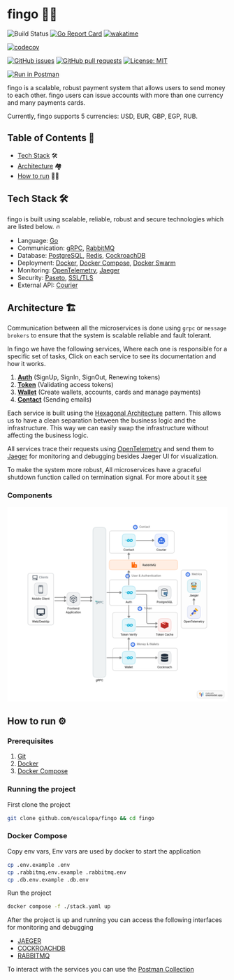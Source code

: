 # fingo 🏦💸

![Build Status](https://github.com/escalopa/fingo/actions/workflows/push.yml/badge.svg)
[![Go Report Card](https://goreportcard.com/badge/github.com/escalopa/fingo)](https://goreportcard.com/report/github.com/escalopa/fingo)
[![wakatime](https://wakatime.com/badge/user/965e81db-2a88-4564-b236-537c4a901130/project/429a1182-b0c0-4de2-9ef9-67246e1b4d21.svg)](https://wakatime.com/badge/user/965e81db-2a88-4564-b236-537c4a901130/project/429a1182-b0c0-4de2-9ef9-67246e1b4d21)

[![codecov](https://codecov.io/github/escalopa/fingo/branch/main/graph/badge.svg?token=1D11YHAJN8)](https://codecov.io/github/escalopa/fingo)

[![GitHub issues](https://img.shields.io/github/issues/escalopa/fingo.svg)](https://github.com/escalopa/fingo/issues)
[![GitHub pull requests](https://img.shields.io/github/issues-pr/escalopa/fingo.svg)](https://github.com/escalopa/fingo/pulls)
[![License: MIT](https://img.shields.io/badge/License-MIT-yellow.svg)](https://opensource.org/licenses/MIT)

[![Run in Postman](https://run.pstmn.io/button.svg)](https://www.postman.com/lively-sunset-417832/workspace/public/collection/64306c0fe41234ba40c9dcec)

fingo is a scalable, robust payment system that allows users to send money to each other. fingo users can issue accounts with more than one currency and many payments cards.

Currently, fingo supports 5 currencies: USD, EUR, GBP, EGP, RUB.

## Table of Contents 📑

  - [Tech Stack](#tech-stack-) 🛠
  - [Architecture](#architecture-) 🏘
  - [How to run](#how-to-run-) 🏃‍♂️

## Tech Stack 🛠

fingo is built using scalable, reliable, robust and secure technologies which are listed below. 🔥

- Language: [Go](https://golang.org/)
- Communication: [gRPC](https://grpc.io/), [RabbitMQ](https://www.rabbitmq.com/)
- Database: [PostgreSQL](https://www.postgresql.org/), [Redis](https://redis.io/), [CockroachDB](https://www.cockroachlabs.com/)
- Deployment: [Docker](https://www.docker.com/), [Docker Compose](https://docs.docker.com/compose/), [Docker Swarm](https://docs.docker.com/engine/swarm/)
- Monitoring: [OpenTelemetry](https://opentelemetry.io/), [Jaeger](https://www.jaegertracing.io/)
- Security: [Paseto](https://paseto.io/), [SSL/TLS](https://en.wikipedia.org/wiki/Transport_Layer_Security)
- External API: [Courier](https://www.courier.com/)


## Architecture 🏗

Communication between all the microservices is done using `grpc` or `message brokers` to
ensure that the system is scalable reliable and fault tolerant.

In fingo we have the following services, Where each one is responsible for a specific set of tasks,
Click on each service to see its documentation and how it works.

1. [**Auth**](./auth) (SignUp, SignIn, SignOut, Renewing tokens)
2. [**Token**](./token) (Validating access tokens)
3. [**Wallet**](./wallet) (Create wallets, accounts, cards  and manage payments)
4. [**Contact**](./contact) (Sending emails)

Each service is built using the [Hexagonal Architecture](https://en.wikipedia.org/wiki/Hexagonal_architecture_(software)) pattern.
This allows us to have a clean separation between the business logic and the infrastructure. This way we can easily swap the infrastructure without affecting the business logic.

All services trace their requests using [OpenTelemetry](https://opentelemetry.io/) and send them to [Jaeger](https://www.jaegertracing.io/) for monitoring and debugging besides Jaeger UI for visualization.

To make the system more robust, All microservices have a graceful shutdown function called on termination signal. For more about it [see](./pkg/global/shutdown.go)

### Components
![Diagram](./docs/fingo.png)

## How to run ⚙️

### Prerequisites

1. [Git](https://git-scm.com/book/en/v2/Getting-Started-Installing-Git)
2. [Docker](https://docs.docker.com/get-docker/)
3. [Docker Compose](https://docs.docker.com/compose/install/)

### Running the project

First clone the project

```bash
git clone github.com/escalopa/fingo && cd fingo
```

### Docker Compose

Copy env vars, Env vars are used by docker to start the application

```bash
cp .env.example .env
cp .rabbitmq.env.example .rabbitmq.env
cp .db.env.example .db.env
```

Run the project

```bash
docker compose -f ./stack.yaml up
```

After the project is up and running you can access the following interfaces for monitoring and debugging

- [JAEGER](http://localhost:16686)
- [COCKROACHDB](http://localhost:8080)
- [RABBITMQ](http://localhost:15672)

To interact with the services you can use the [Postman Collection](https://www.postman.com/lively-sunset-417832/workspace/public/collection/64306c0fe41234ba40c9dcec)
